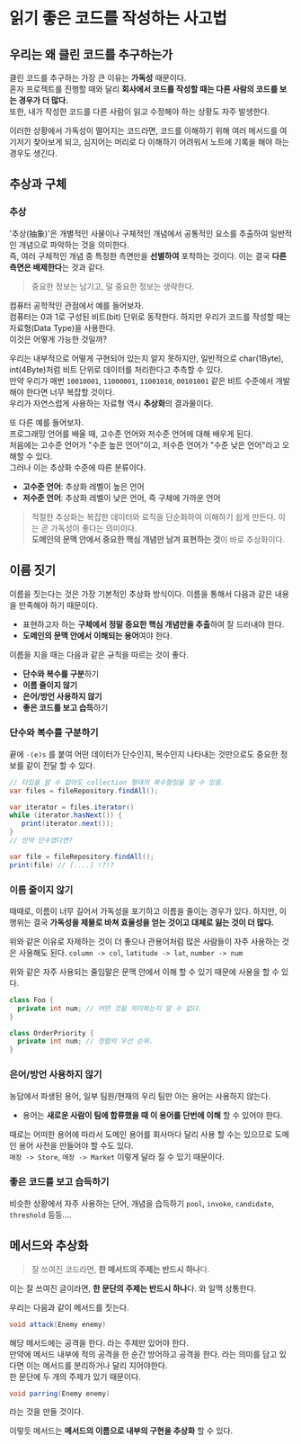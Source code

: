 # 읽기 좋은 코드를 작성하는 사고법

## 우리는 왜 클린 코드를 추구하는가
클린 코드를 추구하는 가장 큰 이유는 **가독성** 때문이다.  
혼자 프로젝트를 진행할 때와 달리 **회사에서 코드를 작성할 때는 다른 사람의 코드를 보는 경우가 더 많다.**  
또한, 내가 작성한 코드를 다른 사람이 읽고 수정해야 하는 상황도 자주 발생한다.  

이러한 상황에서 가독성이 떨어지는 코드라면, 코드를 이해하기 위해 여러 메서드를 여기저기 찾아보게 되고, 심지어는 머리로 다 이해하기 어려워서 노트에 기록을 해야 하는 경우도 생긴다.

## 추상과 구체

### 추상
'추상(抽象)'은 개별적인 사물이나 구체적인 개념에서 공통적인 요소를 추출하여 일반적인 개념으로 파악하는 것을 의미한다.  
즉, 여러 구체적인 개념 중 특정한 측면만을 **선별하여** 포착하는 것이다. 이는 결국 **다른 측면은 배제한다**는 것과 같다.  
> 중요한 정보는 남기고, 덜 중요한 정보는 생략한다.

컴퓨터 공학적인 관점에서 예를 들어보자.  
컴퓨터는 0과 1로 구성된 비트(bit) 단위로 동작한다. 하지만 우리가 코드를 작성할 때는 자료형(Data Type)을 사용한다.  
이것은 어떻게 가능한 것일까?

우리는 내부적으로 어떻게 구현되어 있는지 알지 못하지만, 일반적으로 char(1Byte), int(4Byte)처럼 비트 단위로 데이터를 처리한다고 추측할 수 있다.  
만약 우리가 매번 `10010001`, `11000001`, `11001010`, `00101001` 같은 비트 수준에서 개발해야 한다면 너무 복잡할 것이다.  
우리가 자연스럽게 사용하는 자료형 역시 **추상화**의 결과물이다.

또 다른 예를 들어보자.  
프로그래밍 언어를 배울 때, 고수준 언어와 저수준 언어에 대해 배우게 된다.  
처음에는 고수준 언어가 "수준 높은 언어"이고, 저수준 언어가 "수준 낮은 언어"라고 오해할 수 있다.  
그러나 이는 추상화 수준에 따른 분류이다.

- **고수준 언어**: 추상화 레벨이 높은 언어
- **저수준 언어**: 추상화 레벨이 낮은 언어, 즉 구체에 가까운 언어

> 적절한 추상화는 복잡한 데이터와 로직을 단순화하여 이해하기 쉽게 만든다. 이는 곧 가독성이 좋다는 의미이다.  
> **도메인의 문맥 안에서 중요한 핵심 개념만 남겨 표현하는 것**이 바로 추상화이다.

## 이름 짓기

이름을 짓는다는 것은 가장 기본적인 추상화 방식이다. 이름을 통해서 다음과 같은 내용을 만족해야 하기 때문이다.
- 표현하고자 하는 **구체에서 정말 중요한 핵심 개념만을 추출**하여 잘 드러내야 한다.
- **도메인의 문맥 안에서 이해되는 용어**여야 한다.

이름을 지을 때는 다음과 같은 규칙을 따르는 것이 좋다.
- **단수와 복수를 구분**하기
- **이름 줄이지 않기**
- **은어/방언 사용하지 않기**
- **좋은 코드를 보고 습득**하기

### 단수와 복수를 구분하기
끝에 `-(e)s` 를 붙여 어떤 데이터가 단수인지, 복수인지 나타내는 것만으로도 중요한 정보를 같이 전달 할 수 있다.
```java
// 타입을 알 수 없어도 collection 형태의 복수형임을 알 수 있음.
var files = fileRepository.findAll();

var iterator = files.iterator()
while (iterator.hasNext()) {
   print(iterator.next());
}
// 만약 단수였다면?

var file = fileRepository.findAll();
print(file) // [....] !?!?  
```

### 이름 줄이지 않기
때때로, 이름이 너무 길어서 가독성을 포기하고 이름을 줄이는 경우가 있다. 하지만, 이 행위는 결국 **가독성을 제물로 바쳐 효율성을 얻는 것이고 대체로 잃는 것이 더 많다.**

위와 같은 이유로 자제하는 것이 더 좋으나 관용어처럼 많은 사람들이 자주 사용하는 것은 사용해도 된다.
`column -> col`, `latitude -> lat`, `number -> num`

위와 같은 자주 사용되는 줄임말은 문맥 안에서 이해 할 수 있기 때문에 사용을 할 수 있다.
```java
class Foo {
  private int num; // 어떤 것을 의미하는지 알 수 없다.
}

class OrderPriority {
  private int num; // 정렬의 우선 순위.
}
```

### 은어/방언 사용하지 않기
농담에서 파생된 용어, 일부 팀원/현재의 우리 팀만 아는 용어는 사용하지 않는다.  
- 용어는 **새로운 사람이 팀에 합류했을 때 이 용어를 단번에 이해** 할 수 있어야 한다.

때로는 어떠한 용어에 따라서 도메인 용어를 회사마다 달리 사용 할 수는 있으므로 도메인 용어 사전을 만들어야 할 수도 있다.  
`매장 -> Store`, `매장 -> Market` 이렇게 달라 질 수 있기 때문이다.

### 좋은 코드를 보고 습득하기
비슷한 상황에서 자주 사용하는 단어, 개념을 습득하기
`pool`, `invoke`, `candidate`, `threshold` 등등....

## 메서드와 추상화
> 잘 쓰여진 코드라면, **한 메서드의 주제는 반드시 하나**다.  

이는 잘 쓰여진 글이라면, **한 문단의 주제는 반드시 하나**다. 와 일맥 상통한다.

우리는 다음과 같이 메서드를 짓는다.
```java
void attack(Enemy enemy)
```

해당 메서드에는 공격을 한다. 라는 주제만 있어야 한다.  
만약에 메서드 내부에 적의 공격을 한 순간 방어하고 공격을 한다. 라는 의미를 담고 있다면 이는 메서드를 분리하거나 달리 지어야한다.  
한 문단에 두 개의 주제가 있기 때문이다.

```java
void parring(Enemy enemy)
```
라는 것을 만들 것이다.

이렇듯 메서드는 **메서드의 이름으로 내부의 구현을 추상화** 할 수 있다. 
